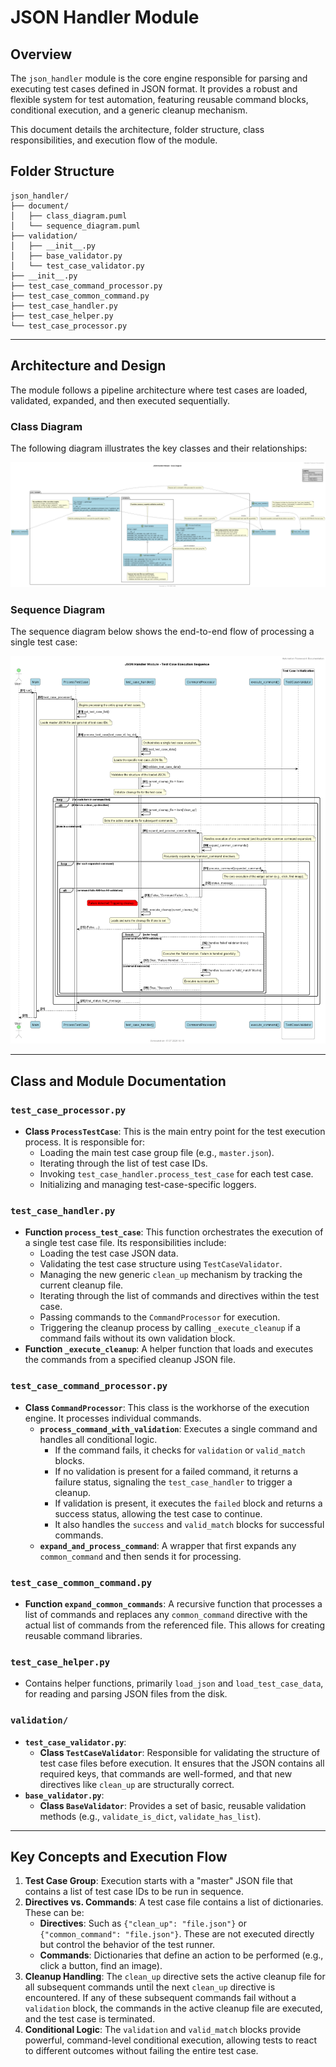 # JSON Handler Module

## Overview

The `json_handler` module is the core engine responsible for parsing and executing test cases defined in JSON format. It provides a robust and flexible system for test automation, featuring reusable command blocks, conditional execution, and a generic cleanup mechanism.

This document details the architecture, folder structure, class responsibilities, and execution flow of the module.

## Folder Structure

```
json_handler/
├── document/
│   ├── class_diagram.puml
│   └── sequence_diagram.puml
├── validation/
│   ├── __init__.py
│   ├── base_validator.py
│   └── test_case_validator.py
├── __init__.py
├── test_case_command_processor.py
├── test_case_common_command.py
├── test_case_handler.py
├── test_case_helper.py
└── test_case_processor.py
```

---

## Architecture and Design

The module follows a pipeline architecture where test cases are loaded, validated, expanded, and then executed sequentially.

### Class Diagram

The following diagram illustrates the key classes and their relationships:

![Class Diagram](image/class_diagram.png)

### Sequence Diagram

The sequence diagram below shows the end-to-end flow of processing a single test case:

![Sequence Diagram](image/sequence_diagram.png)

---

## Class and Module Documentation

### `test_case_processor.py`

*   **Class `ProcessTestCase`**: This is the main entry point for the test execution process. It is responsible for:
    *   Loading the main test case group file (e.g., `master.json`).
    *   Iterating through the list of test case IDs.
    *   Invoking `test_case_handler.process_test_case` for each test case.
    *   Initializing and managing test-case-specific loggers.

### `test_case_handler.py`

*   **Function `process_test_case`**: This function orchestrates the execution of a single test case file. Its responsibilities include:
    *   Loading the test case JSON data.
    *   Validating the test case structure using `TestCaseValidator`.
    *   Managing the new generic `clean_up` mechanism by tracking the current cleanup file.
    *   Iterating through the list of commands and directives within the test case.
    *   Passing commands to the `CommandProcessor` for execution.
    *   Triggering the cleanup process by calling `_execute_cleanup` if a command fails without its own validation block.
*   **Function `_execute_cleanup`**: A helper function that loads and executes the commands from a specified cleanup JSON file.

### `test_case_command_processor.py`

*   **Class `CommandProcessor`**: This class is the workhorse of the execution engine. It processes individual commands.
    *   **`process_command_with_validation`**: Executes a single command and handles all conditional logic.
        *   If the command fails, it checks for `validation` or `valid_match` blocks.
        *   If no validation is present for a failed command, it returns a failure status, signaling the `test_case_handler` to trigger a cleanup.
        *   If validation is present, it executes the `failed` block and returns a success status, allowing the test case to continue.
        *   It also handles the `success` and `valid_match` blocks for successful commands.
    *   **`expand_and_process_command`**: A wrapper that first expands any `common_command` and then sends it for processing.

### `test_case_common_command.py`

*   **Function `expand_common_commands`**: A recursive function that processes a list of commands and replaces any `common_command` directive with the actual list of commands from the referenced file. This allows for creating reusable command libraries.

### `test_case_helper.py`

*   Contains helper functions, primarily `load_json` and `load_test_case_data`, for reading and parsing JSON files from the disk.

### `validation/`

*   **`test_case_validator.py`**:
    *   **Class `TestCaseValidator`**: Responsible for validating the structure of test case files before execution. It ensures that the JSON contains all required keys, that commands are well-formed, and that new directives like `clean_up` are structurally correct.
*   **`base_validator.py`**:
    *   **Class `BaseValidator`**: Provides a set of basic, reusable validation methods (e.g., `validate_is_dict`, `validate_has_list`).

---

## Key Concepts and Execution Flow

1.  **Test Case Group**: Execution starts with a "master" JSON file that contains a list of test case IDs to be run in sequence.
2.  **Directives vs. Commands**: A test case file contains a list of dictionaries. These can be:
    *   **Directives**: Such as `{"clean_up": "file.json"}` or `{"common_command": "file.json"}`. These are not executed directly but control the behavior of the test runner.
    *   **Commands**: Dictionaries that define an action to be performed (e.g., click a button, find an image).
3.  **Cleanup Handling**: The `clean_up` directive sets the active cleanup file for all subsequent commands until the next `clean_up` directive is encountered. If any of these subsequent commands fail without a `validation` block, the commands in the active cleanup file are executed, and the test case is terminated.
4.  **Conditional Logic**: The `validation` and `valid_match` blocks provide powerful, command-level conditional execution, allowing tests to react to different outcomes without failing the entire test case.
